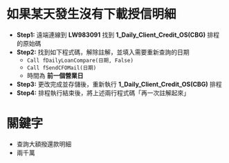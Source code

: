 # 如果某天發生沒有下載授信明細

- **Step1:** 遠端連線到 **LW983091** 找到 **1_Daily_Client_Credit_OS(CBG)** 排程的原始碼
- **Step2:** 找到如下程式碼，解除註解，並填入需要重新查詢的日期
    - `Call fDailyLoanCompare(日期, False)`
    - `Call fSendCFOMail(日期)`
    - 時間為 **前一個營業日**
- **Step3:** 更改完成並存儲後，重新執行 **1_Daily_Client_Credit_OS(CBG)** 排程
- **Step4:** 排程執行結束後，將上述兩行程式碼「再一次註解起來」

# 關鍵字
- 查詢大額撥還款明細
- 兩千萬